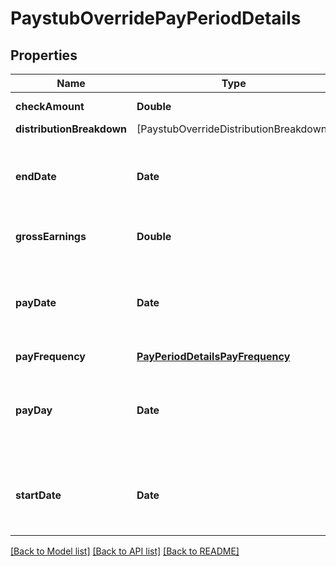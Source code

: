 # PaystubOverridePayPeriodDetails

## Properties
Name | Type | Description | Notes
------------ | ------------- | ------------- | -------------
**checkAmount** | **Double** | The amount of the paycheck. | [optional] 
**distributionBreakdown** | [PaystubOverrideDistributionBreakdown] |  | [optional] 
**endDate** | **Date** | The pay period end date, in [ISO 8601](https://wikipedia.org/wiki/ISO_8601) format: \&quot;yyyy-mm-dd\&quot;. | [optional] 
**grossEarnings** | **Double** | Total earnings before tax/deductions. | [optional] 
**payDate** | **Date** | The date on which the paystub was issued, in [ISO 8601](https://wikipedia.org/wiki/ISO_8601) format (\&quot;yyyy-mm-dd\&quot;). | [optional] 
**payFrequency** | [**PayPeriodDetailsPayFrequency**](PayPeriodDetailsPayFrequency.md) |  | [optional] 
**payDay** | **Date** | The date on which the paystub was issued, in [ISO 8601](https://wikipedia.org/wiki/ISO_8601) format (\&quot;yyyy-mm-dd\&quot;). | [optional] 
**startDate** | **Date** | The pay period start date, in [ISO 8601](https://wikipedia.org/wiki/ISO_8601) format: \&quot;yyyy-mm-dd\&quot;. | [optional] 

[[Back to Model list]](../README.md#documentation-for-models) [[Back to API list]](../README.md#documentation-for-api-endpoints) [[Back to README]](../README.md)


